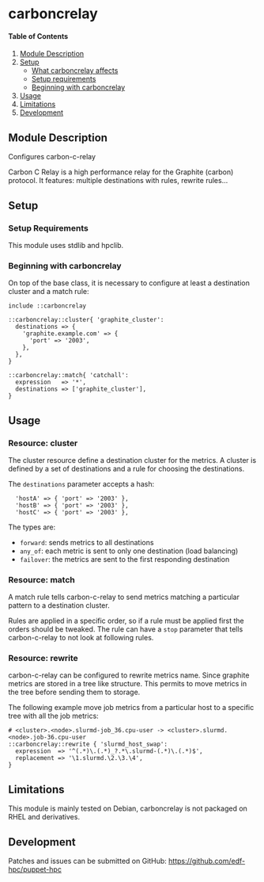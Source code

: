 # carboncrelay

#### Table of Contents

1. [Module Description](#module-description)
2. [Setup](#setup)
    * [What carboncrelay affects](#what-carboncrelay-affects)
    * [Setup requirements](#setup-requirements)
    * [Beginning with carboncrelay](#beginning-with-carboncrelay)
3. [Usage](#usage)
4. [Limitations](#limitations)
5. [Development](#development)

## Module Description

Configures carbon-c-relay

Carbon C Relay is a high performance relay for the Graphite (carbon) protocol.
It features: multiple destinations with rules, rewrite rules...

## Setup

### Setup Requirements

This module uses stdlib and hpclib.

### Beginning with carboncrelay

On top of the base class, it is necessary to configure at least a destination
cluster and a match rule:

```
include ::carboncrelay

::carboncrelay::cluster{ 'graphite_cluster':
  destinations => {
    'graphite.example.com' => {
      'port' => '2003',
    },
  },
}

::carboncrelay::match{ 'catchall':
  expression   => '*',
  destinations => ['graphite_cluster'],
}
```

## Usage

### Resource: cluster

The cluster resource define a destination cluster for the metrics. A cluster is
defined by a set of destinations and a rule for choosing the destinations.


The ``destinations`` parameter accepts a hash:
```
  'hostA' => { 'port' => '2003' },
  'hostB' => { 'port' => '2003' },
  'hostC' => { 'port' => '2003' },
```

The types are:

* ``forward``: sends metrics to all destinations
* ``any_of``: each metric is sent to only one destination (load balancing)
* ``failover``: the metrics are sent to the first responding destination

### Resource: match

A match rule tells carbon-c-relay to send metrics matching a particular pattern
to a destination cluster.

Rules are applied in a specific order, so if a rule must be applied first the
orders should be tweaked. The rule can have a ``stop`` parameter that tells
carbon-c-relay to not look at following rules.

### Resource: rewrite

carbon-c-relay can be configured to rewrite metrics name. Since graphite
metrics are stored in a tree like structure. This permits to move metrics in
the tree before sending them to storage.

The following example move job metrics from a particular host to a specific tree
with all the job metrics:

```
# <cluster>.<node>.slurmd-job_36.cpu-user -> <cluster>.slurmd.<node>.job-36.cpu-user
::carboncrelay::rewrite { 'slurmd_host_swap':
  expression  => '^(.*)\.(.*)_?.*\.slurmd-(.*)\.(.*)$',
  replacement => '\1.slurmd.\2.\3.\4',
}
```

## Limitations

This module is mainly tested on Debian, carboncrelay is not packaged on RHEL and
derivatives.

## Development

Patches and issues can be submitted on GitHub:
https://github.com/edf-hpc/puppet-hpc
